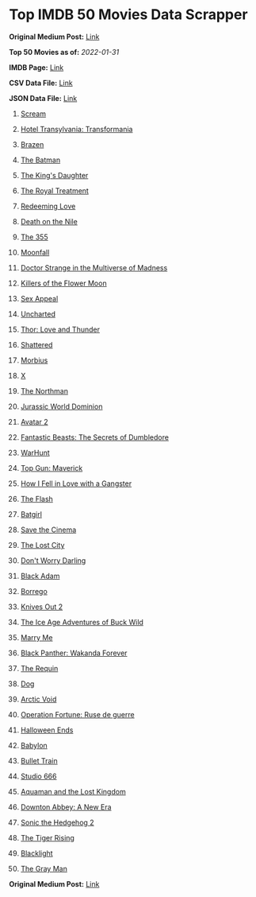 # Top IMDB 50 Movies Data Scrapper

**Original Medium Post:** [Link](https://medium.com/@nishantsahoo/which-movie-should-i-watch-5c83a3c0f5b1) 

**Top 50 Movies as of:** _2022-01-31_

**IMDB Page:** [Link](http://www.imdb.com/search/title?release_date=2022,2022&title_type=feature)

**CSV Data File:** [Link](/Data/data.csv)

**JSON Data File:** [Link](/Data/data.json)

1. [Scream](https://www.imdb.com/title/tt11245972/?ref_=adv_li_tt)

2. [Hotel Transylvania: Transformania](https://www.imdb.com/title/tt9848626/?ref_=adv_li_tt)

3. [Brazen](https://www.imdb.com/title/tt13978306/?ref_=adv_li_tt)

4. [The Batman](https://www.imdb.com/title/tt1877830/?ref_=adv_li_tt)

5. [The King's Daughter](https://www.imdb.com/title/tt2328678/?ref_=adv_li_tt)

6. [The Royal Treatment](https://www.imdb.com/title/tt13989030/?ref_=adv_li_tt)

7. [Redeeming Love](https://www.imdb.com/title/tt11365186/?ref_=adv_li_tt)

8. [Death on the Nile](https://www.imdb.com/title/tt7657566/?ref_=adv_li_tt)

9. [The 355](https://www.imdb.com/title/tt8356942/?ref_=adv_li_tt)

10. [Moonfall](https://www.imdb.com/title/tt5834426/?ref_=adv_li_tt)

11. [Doctor Strange in the Multiverse of Madness](https://www.imdb.com/title/tt9419884/?ref_=adv_li_tt)

12. [Killers of the Flower Moon](https://www.imdb.com/title/tt5537002/?ref_=adv_li_tt)

13. [Sex Appeal](https://www.imdb.com/title/tt11203022/?ref_=adv_li_tt)

14. [Uncharted](https://www.imdb.com/title/tt1464335/?ref_=adv_li_tt)

15. [Thor: Love and Thunder](https://www.imdb.com/title/tt10648342/?ref_=adv_li_tt)

16. [Shattered](https://www.imdb.com/title/tt14923008/?ref_=adv_li_tt)

17. [Morbius](https://www.imdb.com/title/tt5108870/?ref_=adv_li_tt)

18. [X](https://www.imdb.com/title/tt13560574/?ref_=adv_li_tt)

19. [The Northman](https://www.imdb.com/title/tt11138512/?ref_=adv_li_tt)

20. [Jurassic World Dominion](https://www.imdb.com/title/tt8041270/?ref_=adv_li_tt)

21. [Avatar 2](https://www.imdb.com/title/tt1630029/?ref_=adv_li_tt)

22. [Fantastic Beasts: The Secrets of Dumbledore](https://www.imdb.com/title/tt4123432/?ref_=adv_li_tt)

23. [WarHunt](https://www.imdb.com/title/tt6442686/?ref_=adv_li_tt)

24. [Top Gun: Maverick](https://www.imdb.com/title/tt1745960/?ref_=adv_li_tt)

25. [How I Fell in Love with a Gangster](https://www.imdb.com/title/tt16453244/?ref_=adv_li_tt)

26. [The Flash](https://www.imdb.com/title/tt0439572/?ref_=adv_li_tt)

27. [Batgirl](https://www.imdb.com/title/tt6718412/?ref_=adv_li_tt)

28. [Save the Cinema](https://www.imdb.com/title/tt12048234/?ref_=adv_li_tt)

29. [The Lost City](https://www.imdb.com/title/tt13320622/?ref_=adv_li_tt)

30. [Don't Worry Darling](https://www.imdb.com/title/tt10731256/?ref_=adv_li_tt)

31. [Black Adam](https://www.imdb.com/title/tt6443346/?ref_=adv_li_tt)

32. [Borrego](https://www.imdb.com/title/tt12676006/?ref_=adv_li_tt)

33. [Knives Out 2](https://www.imdb.com/title/tt11564570/?ref_=adv_li_tt)

34. [The Ice Age Adventures of Buck Wild](https://www.imdb.com/title/tt13634480/?ref_=adv_li_tt)

35. [Marry Me](https://www.imdb.com/title/tt10223460/?ref_=adv_li_tt)

36. [Black Panther: Wakanda Forever](https://www.imdb.com/title/tt9114286/?ref_=adv_li_tt)

37. [The Requin](https://www.imdb.com/title/tt11348232/?ref_=adv_li_tt)

38. [Dog](https://www.imdb.com/title/tt11252248/?ref_=adv_li_tt)

39. [Arctic Void](https://www.imdb.com/title/tt9183978/?ref_=adv_li_tt)

40. [Operation Fortune: Ruse de guerre](https://www.imdb.com/title/tt7985704/?ref_=adv_li_tt)

41. [Halloween Ends](https://www.imdb.com/title/tt10665342/?ref_=adv_li_tt)

42. [Babylon](https://www.imdb.com/title/tt10640346/?ref_=adv_li_tt)

43. [Bullet Train](https://www.imdb.com/title/tt12593682/?ref_=adv_li_tt)

44. [Studio 666](https://www.imdb.com/title/tt15374070/?ref_=adv_li_tt)

45. [Aquaman and the Lost Kingdom](https://www.imdb.com/title/tt9663764/?ref_=adv_li_tt)

46. [Downton Abbey: A New Era](https://www.imdb.com/title/tt11703710/?ref_=adv_li_tt)

47. [Sonic the Hedgehog 2](https://www.imdb.com/title/tt12412888/?ref_=adv_li_tt)

48. [The Tiger Rising](https://www.imdb.com/title/tt1596557/?ref_=adv_li_tt)

49. [Blacklight](https://www.imdb.com/title/tt14060094/?ref_=adv_li_tt)

50. [The Gray Man](https://www.imdb.com/title/tt1649418/?ref_=adv_li_tt)

**Original Medium Post:** [Link](https://medium.com/@nishantsahoo/which-movie-should-i-watch-5c83a3c0f5b1) 
